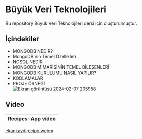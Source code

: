 # Büyük Veri Teknolojileri

Bu repository Büyük Veri Teknolojileri dersi için oluşturulmuştur. 

## İçindekiler
 - MONGODB NEDİR?
 - MongoDB'nin Temel Özellikleri
 - NOSQL NEDİR
 - MONGODB MİMARİSİNİN TEMEL BİLEŞENLERİ
 - MONGODB KURULUMU NASIL YAPILIR?
 - KODLAMALAR
 - PROJE ÖRNEĞİ
   </br>
![Ekran görüntüsü 2024-02-07 205958](https://github.com/ahmetgurr/BigDataTechnologies/assets/92628011/cbb58635-ee97-46ea-ba61-fdaa42e12465)
 
 ## Video
 
| Recipes-App video |
| ---------------------------- |

[ekankaydirecipe.webm](https://github.com/ahmetgurr/BigDataTechnologies/assets/92628011/e1e73989-07af-4f96-8bec-59df8d157bde)





</br>
